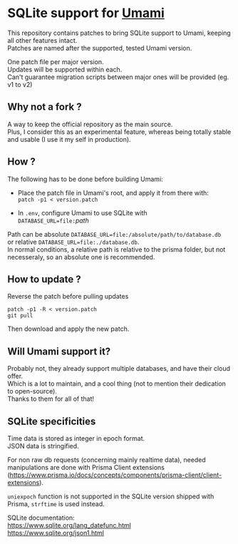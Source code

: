 # SQLite support for [Umami](https://github.com/umami-software/umami)

This repository contains patches to bring SQLite support to Umami, keeping all other features intact.\
Patches are named after the supported, tested Umami version.

One patch file per major version.\
Updates will be supported within each.\
Can't guarantee migration scripts between major ones will be provided (eg. v1 to v2)

## Why not a fork ?
A way to keep the official repository as the main source.\
Plus, I consider this as an experimental feature, whereas being totally stable and usable (I use it my self in production).

## How ?
The following has to be done before building Umami:

- Place the patch file in Umami's root, and apply it from there with:\
`patch -p1 < version.patch`

- In `.env`, configure Umami to use SQLite with\
`DATABASE_URL=file:`*path*

Path can be absolute `DATABASE_URL=file:/absolute/path/to/database.db`\
or relative `DATABASE_URL=file:./database.db`.\
In normal conditions, a relative path is relative to the prisma folder, but not necesseraly, so an absolute one is recommended.

## How to update ?
Reverse the patch before pulling updates
```
patch -p1 -R < version.patch
git pull
```
Then download and apply the new patch.

## Will Umami support it?
Probably not, they already support multiple databases, and have their cloud offer.\
Which is a lot to maintain, and a cool thing (not to mention their dedication to open-source).\
Thanks to them for all of that!

## SQLite specificities
Time data is stored as integer in epoch format.\
JSON data is stringified.

For non raw db requests (concerning mainly realtime data), needed manipulations are done with Prisma Client extensions (https://www.prisma.io/docs/concepts/components/prisma-client/client-extensions).

`uniexpoch` function is not supported in the SQLite version shipped with Prisma, `strftime` is used instead.

SQLite documentation:\
https://www.sqlite.org/lang_datefunc.html \
https://www.sqlite.org/json1.html